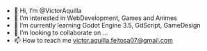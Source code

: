 - 👋 Hi, I’m @VictorAquilla
- 👀 I’m interested in WebDevelopment, Games and Animes
- 🌱 I’m currently learning Godot Engine 3.5, GdScript, GameDesign
- 💞️ I’m looking to collaborate on ...
- 📫 How to reach me victor.aquilla.feitosa07@gmail.com

<!---
VictorAquilla/VictorAquilla is a ✨ special ✨ repository because its `README.md` (this file) appears on your GitHub profile.
You can click the Preview link to take a look at your changes.
--->
